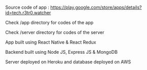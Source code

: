 Source code of app : https://play.google.com/store/apps/details?id=tech.r3tr0.watcher

Check /app directory for codes of the app

Check /server directory for codes of the server

App built using React Native & React Redux

Backend built using Node JS, Express JS & MongoDB

Server deployed on Heroku and database deployed on AWS

